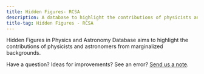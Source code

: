 ```yaml
---
title: Hidden Figures- RCSA
description: A database to highlight the contributions of physicists and astronomers from marginalized backgrounds.
title-tag: Hidden Figures - RCSA
---
```


Hidden Figures in Physics and Astronomy Database aims to highlight the contributions of physicists and astronomers from marginalized backgrounds.

Have a question? Ideas for improvements? See an error? [Send us a note](mailto:hiddenfigs@googlegroups.com).
